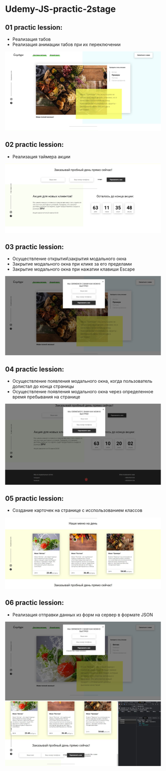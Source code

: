 # Udemy-JS-practic-2stage

## 01 practic lession:

- Реализация табов
- Реализация анимации табов при их переключении

<img src="./Screenshots for README/Tabs_scr1.jpg" alt="img"/>

## 02 practic lession:

- Реализация таймера акции

<img src="./Screenshots for README/Timer_scr2.jpg" alt="img"/>

## 03 practic lession:

- Осуществление открытия\закрытия модального окна
- Закрытие модального окна при клике за его пределами
- Закрытие модального окна при нажатии клавиши Escape

<img src="./Screenshots for README/ModalWindow_scr3.jpg" alt="img"/>

## 04 practic lession:

- Осуществление появления модального окна, когда пользователь долистал до конца страницы
- Осуществление появления модального окна через определенное время пребывания на странице 

<img src="./Screenshots for README/UpdatedModalWindow_scr4.jpg" alt="img"/>

## 05 practic lession:

- Создание карточек на странице с исспользованием классов

<img src="./Screenshots for README/UsingClassesForCards_scr5.jpg" alt="img"/>

## 06 practic lession:

- Реализация отправки данных из форм на сервер в формате JSON

<img src="./Screenshots for README/Forms_scr6.jpg" alt="img"/>
<img src="./Screenshots for README/Forms_scr7.jpg" alt="img"/>